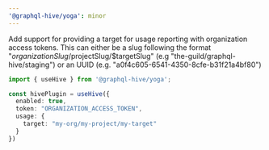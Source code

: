 ```yaml
---
'@graphql-hive/yoga': minor
---
```


Add support for providing a target for usage reporting with organization access tokens.
This can either be a slug following the format "$organizationSlug/$projectSlug/$targetSlug" (e.g "the-guild/graphql-hive/staging")
or an UUID (e.g. "a0f4c605-6541-4350-8cfe-b31f21a4bf80")

```ts
import { useHive } from '@graphql-hive/yoga';

const hivePlugin = useHive({
  enabled: true,
  token: "ORGANIZATION_ACCESS_TOKEN",
  usage: {
    target: "my-org/my-project/my-target"
  }
})
```
